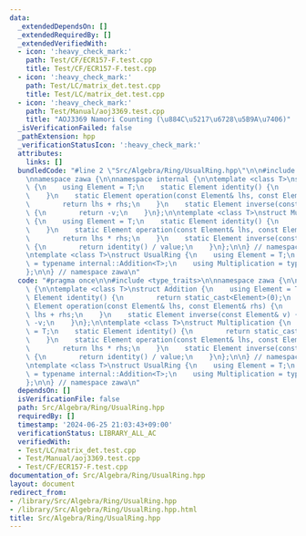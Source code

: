 ```yaml
---
data:
  _extendedDependsOn: []
  _extendedRequiredBy: []
  _extendedVerifiedWith:
  - icon: ':heavy_check_mark:'
    path: Test/CF/ECR157-F.test.cpp
    title: Test/CF/ECR157-F.test.cpp
  - icon: ':heavy_check_mark:'
    path: Test/LC/matrix_det.test.cpp
    title: Test/LC/matrix_det.test.cpp
  - icon: ':heavy_check_mark:'
    path: Test/Manual/aoj3369.test.cpp
    title: "AOJ3369 Namori Counting (\u884C\u5217\u6728\u5B9A\u7406)"
  _isVerificationFailed: false
  _pathExtension: hpp
  _verificationStatusIcon: ':heavy_check_mark:'
  attributes:
    links: []
  bundledCode: "#line 2 \"Src/Algebra/Ring/UsualRing.hpp\"\n\n#include <type_traits>\n\
    \nnamespace zawa {\n\nnamespace internal {\n\ntemplate <class T>\nstruct Addition\
    \ {\n    using Element = T;\n    static Element identity() {\n        return static_cast<Element>(0);\n\
    \    }\n    static Element operation(const Element& lhs, const Element& rhs) {\n\
    \        return lhs + rhs;\n    }\n    static Element inverse(const Element& v)\
    \ {\n        return -v;\n    }\n};\n\ntemplate <class T>\nstruct Multiplication\
    \ {\n    using Element = T;\n    static Element identity() {\n        return static_cast<Element>(1);\n\
    \    }\n    static Element operation(const Element& lhs, const Element& rhs) {\n\
    \        return lhs * rhs;\n    }\n    static Element inverse(const Element& value)\
    \ {\n        return identity() / value;\n    }\n};\n\n} // namespace internal\n\
    \ntemplate <class T>\nstruct UsualRing {\n    using Element = T;\n    using Addition\
    \ = typename internal::Addition<T>;\n    using Multiplication = typename internal::Multiplication<T>;\n\
    };\n\n} // namespace zawa\n"
  code: "#pragma once\n\n#include <type_traits>\n\nnamespace zawa {\n\nnamespace internal\
    \ {\n\ntemplate <class T>\nstruct Addition {\n    using Element = T;\n    static\
    \ Element identity() {\n        return static_cast<Element>(0);\n    }\n    static\
    \ Element operation(const Element& lhs, const Element& rhs) {\n        return\
    \ lhs + rhs;\n    }\n    static Element inverse(const Element& v) {\n        return\
    \ -v;\n    }\n};\n\ntemplate <class T>\nstruct Multiplication {\n    using Element\
    \ = T;\n    static Element identity() {\n        return static_cast<Element>(1);\n\
    \    }\n    static Element operation(const Element& lhs, const Element& rhs) {\n\
    \        return lhs * rhs;\n    }\n    static Element inverse(const Element& value)\
    \ {\n        return identity() / value;\n    }\n};\n\n} // namespace internal\n\
    \ntemplate <class T>\nstruct UsualRing {\n    using Element = T;\n    using Addition\
    \ = typename internal::Addition<T>;\n    using Multiplication = typename internal::Multiplication<T>;\n\
    };\n\n} // namespace zawa\n"
  dependsOn: []
  isVerificationFile: false
  path: Src/Algebra/Ring/UsualRing.hpp
  requiredBy: []
  timestamp: '2024-06-25 21:03:43+09:00'
  verificationStatus: LIBRARY_ALL_AC
  verifiedWith:
  - Test/LC/matrix_det.test.cpp
  - Test/Manual/aoj3369.test.cpp
  - Test/CF/ECR157-F.test.cpp
documentation_of: Src/Algebra/Ring/UsualRing.hpp
layout: document
redirect_from:
- /library/Src/Algebra/Ring/UsualRing.hpp
- /library/Src/Algebra/Ring/UsualRing.hpp.html
title: Src/Algebra/Ring/UsualRing.hpp
---
```

